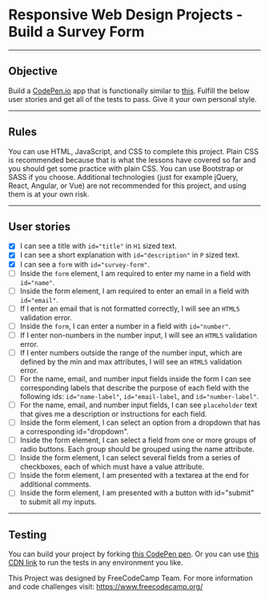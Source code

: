 # Responsive Web Design Projects - Build a Survey Form

----
## Objective
Build a [CodePen.io](https://codepen.io/) app that is functionally similar to
[this](https://codepen.io/freeCodeCamp/full/VPaoNP). Fulfill the below user
stories and get all of the tests to pass. Give it your own personal style.

----
## Rules
You can use HTML, JavaScript, and CSS to complete this project. Plain CSS is
recommended because that is what the lessons have covered so far and you should
get some practice with plain CSS. You can use Bootstrap or SASS if you choose.
Additional technologies (just for example jQuery, React, Angular, or Vue) are
not recommended for this project, and using them is at your own risk.

----
## User stories
- [x] I can see a title with ```id="title"``` in ```H1``` sized text.
- [x] I can see a short explanation with ```id="description"``` in ```P``` sized
 text.
- [x] I can see a ```form``` with ```id="survey-form"```.
- [ ] Inside the ```form``` element, I am required to enter my name in a field
with ```id="name"```.
- [ ] Inside the form element, I am required to enter an email in a field with
```id="email"```.
- [ ] If I enter an email that is not formatted correctly, I will see an
```HTML5``` validation error.
- [ ] Inside the ```form```, I can enter a number in a field with
```id="number"```.
- [ ] If I enter non-numbers in the number input, I will see an ```HTML5```
validation error.
- [ ] If I enter numbers outside the range of the number input, which are
defined by the min and max attributes, I will see an ```HTML5``` validation
error.
- [ ] For the name, email, and number input fields inside the form I can see
corresponding labels that describe the purpose of each field with the following
ids: ```id="name-label"```, ```id="email-label```, and ```id="number-label"```.
- [ ] For the name, email, and number input fields, I can see ```placeholder```
text that gives me a description or instructions for each field.
- [ ] Inside the form element, I can select an option from a dropdown that has a
 corresponding id="dropdown".
- [ ] Inside the form element, I can select a field from one or more groups of
radio buttons. Each group should be grouped using the name attribute.
- [ ] Inside the form element, I can select several fields from a series of
checkboxes, each of which must have a value attribute.
- [ ] Inside the form element, I am presented with a textarea at the end for
additional comments.
- [ ] Inside the form element, I am presented with a button with id="submit" to
submit all my inputs.

----
## Testing
You can build your project by forking
[this CodePen pen](https://codepen.io/freeCodeCamp/pen/MJjpwO). Or you can use
[this CDN link](https://cdn.freecodecamp.org/testable-projects-fcc/v1/bundle.js.)
 to run the tests in any environment you like.

This Project was designed by FreeCodeCamp Team. For more information and code
challenges visit: https://www.freecodecamp.org/
